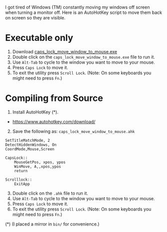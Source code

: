 I got tired of Windows (TM) constantly moving my windows off screen when turning a monitor off.
Here is an AutoHotKey script to move them back on screen so they are visible.

# Executable only

1. Download [caps_lock_move_window_to_mouse.exe](bin/caps_lock_move_window_to_mouse.exe)
2. Double click on the `caps_lock_move_window_to_mouse.exe` file to run it.
3. Use `Alt-Tab` to cycle to the window you want to move to your mouse.
4. Press `Caps Lock` to move it.
5. To exit the utility press `Scroll Lock`.  (Note: On some keyboards you might need to press `Fn`.)


# Compiling from Source

1. Install AutoHotKey (*).

* https://www.autohotkey.com/download/

2. Save the following as: `caps_lock_move_window_to_mouse.ahk`

```
SetTitleMatchMode, 2 
DetectHiddenWindows, On
CoordMode,Mouse,Screen

CapsLock::
    MouseGetPos, xpos, ypos
    WinMove, A,,xpos,ypos
    return

Scrolllock::
    ExitApp
```

3. Double click on the `.ahk` file to run it.
4. Use `Alt-Tab` to cycle to the window you want to move to your mouse.
5. Press `Caps Lock` to move it.
6. To exit the utility press `Scroll Lock`.  (Note: On some keyboards you might need to press `Fn`.)

(*) (I placed a mirror in `bin/` for convenience.)